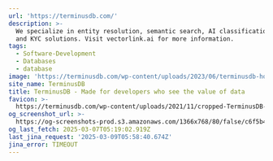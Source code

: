 ```yaml
---
url: 'https://terminusdb.com/'
description: >-
  We specialize in entity resolution, semantic search, AI classification, RAG,
  and KYC solutions. Visit vectorlink.ai for more information.
tags:
  - Software-Development
  - Databases
  - database
image: 'https://terminusdb.com/wp-content/uploads/2023/06/terminusdb-home-page-og.png'
site_name: TerminusDB
title: TerminusDB - Made for developers who see the value of data
favicon: >-
  https://terminusdb.com/wp-content/uploads/2021/11/cropped-TerminusDB-Symbol-192x192.png
og_screenshot_url: >-
  https://og-screenshots-prod.s3.amazonaws.com/1366x768/80/false/c6f5b437e1e630328dca51e853ea9ca1377ab45efad17037dcd9ed87f72859d6.jpeg
og_last_fetch: 2025-03-07T05:19:02.919Z
last_jina_request: '2025-03-09T05:58:40.674Z'
jina_error: TIMEOUT
---
```


